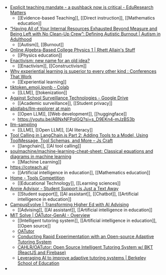 - [Explicit teaching mandate - a pushback now is critical - EduResearch Matters](https://blog.aare.edu.au/explicit-teaching-mandate-a-pushback-now-is-critical/)
	- [[Evidence-based Teaching]], [[Direct instruction]], [[Mathematics education]]
- [“Having All of Your Internal Resources Exhausted Beyond Measure and Being Left with No Clean-Up Crew”: Defining Autistic Burnout | Autism in Adulthood](https://www.liebertpub.com/doi/10.1089/aut.2019.0079)
	- [[Autism]], [[Burnout]]
- [Online Algebra-Based College Physics 1 | Rhett Allain's Stuff](https://rhettallain.com/online-algebra-based-college-physics-1/)
	- [[Physics education]]
- [Enactivism: new name for an old idea?](https://philarchive.org/archive/CRIQAN)
	- [[Enactivism]], [[Constructivism]]
- [Why experiential learning is superior to every other kind : Conferences That Work](https://www.conferencesthatwork.com/index.php/learning/2017/09/why-experiential-learning-is-superior-to-every-other-kind)
	- [[Experiential learning]]
- [tiktoken_emoji.ipynb - Colab](https://colab.research.google.com/drive/1SVS-ALf9ToN6I6WmJno5RQkZEHFhaykJ#scrollTo=75OlT3yhf9p5)
	- [[LLM]], [[tokenization]]
- [Against School Surveillance Technologies - Google Drive](https://docs.google.com/spreadsheets/d/1jdulo4LzswhN6xYCI4GvnpCdBdpu6zlPfi01yDOBwDU/htmlview#gid=572288548)
	- [[Academic surveillance]], [[Student privacy]]
- [abidlabs/llm-explorer at main](https://huggingface.co/spaces/abidlabs/llm-explorer/tree/main)
	- [[Open LLM]], [[Web development]], [[huggingface]]
	- https://youtu.be/ABNxNFPqIGQ?si=s_D9EKn4-mJzBS3b
- [llm-sampling](https://artefact2.github.io/llm-sampling/index.xhtml)
	- [[LLM]], [[Open LLM]], [[AI literacy]]
- [Tool Calling in LangChain.js Part 2: Adding Tools to a Model, Using ToolMessage, Tool Schemas, and More – Js Craft](https://www.js-craft.io/blog/tool-calling-langchain-js-toolmessage-schemas/)
	- [[langchain]], [[AI tool calling]]
- [soulmachine/machine-learning-cheat-sheet: Classical equations and diagrams in machine learning](https://github.com/soulmachine/machine-learning-cheat-sheet)
	- [[Machine Learning]]
- https://coteach.ai/
	- [[Artificial intelligence in education]], [[Mathematics education]]
- [Home - Tools Competition](https://tools-competition.org/)
	- [[Educational Technology]], [[Learning sciences]]
- [Annie Advisor - Student Support is Just a Text Away](https://annieadvisor.com/)
	- [[Student support]], [[AI assistant]], [[Chatbot]], [[Artificial intelligence in education]]
- [CampusEvolve | Transforming Higher Ed with AI Advising](https://www.campusevolve.ai/)
	- [[Advising]], [[AI assistant]], [[Artificial intelligence in education]]
- [MIT Solve | OATutor-GenAI - Overview](https://solve.mit.edu/challenges/ai-education-assessments/solutions/93254)
	- [[Intelligent tutoring system]], [[Artificial intelligence in education]], [[Open source]]
	- [OATutor](https://cahlr.github.io/OATutor/#/)
	- [Conducting Rapid Experimentation with an Open-source Adaptive Tutoring System](https://cahlr.github.io/OATutorial/)
	- [CAHLR/OATutor: Open Source Intelligent Tutoring System w/ BKT (ReactJS and Firebase)](https://github.com/CAHLR/OATutor)
	- [Leveraging AI to improve adaptive tutoring systems | Berkeley School of Education](https://bse.berkeley.edu/leveraging-ai-improve-adaptive-tutoring-systems)
-